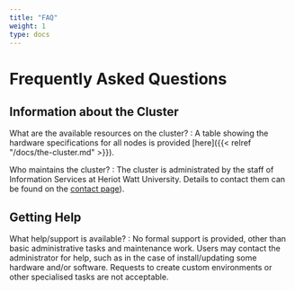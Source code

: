 ```yaml
---
title: "FAQ"
weight: 1
type: docs
---
```


Frequently Asked Questions
==========================

Information about the Cluster
-----------------------------

What are the available resources on the cluster?
: A table showing the hardware specifications for all nodes is provided [here]({{<
relref "/docs/the-cluster.md" >}}).

Who maintains the cluster?
: The cluster is administrated by the staff of Information Services at Heriot Watt
University. Details to contact them can be found on the [contact page](/contact-us)).

Getting Help
------------

What help/support is available?
: No formal support is provided, other than basic administrative tasks and
maintenance work. Users may contact the administrator for help, such as in the
case of install/updating some hardware and/or software. Requests to create
custom environments or other specialised tasks are not acceptable.



